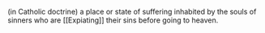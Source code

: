(in Catholic doctrine) a place or state of suffering inhabited by the souls of sinners who are [[Expiating]] their sins before going to heaven.